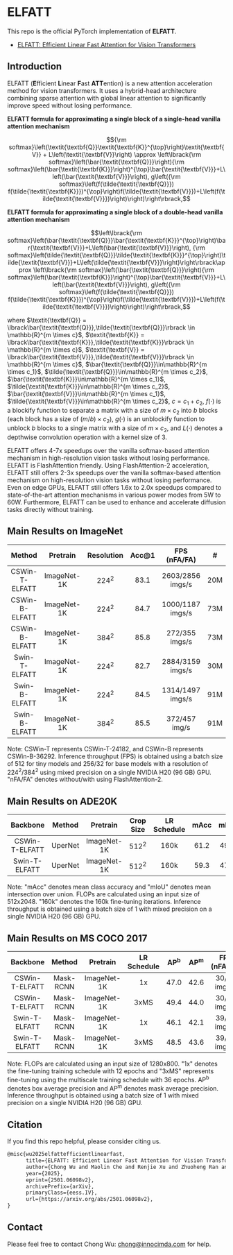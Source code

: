 # ELFATT

This repo is the official PyTorch implementation of **ELFATT**.

+ [ELFATT: Efficient Linear Fast Attention for Vision Transformers](https://arxiv.org/abs/2501.06098v2)

## Introduction

ELFATT (**E**fficient **L**inear **F**ast **ATT**ention) is a new attention acceleration method for vision transformers. It uses a hybrid-head architecture combining sparse attention with global linear attention to significantly improve speed without losing performance.

**ELFATT formula for approximating a single block of a single-head vanilla attention mechanism**
```math
{\rm softmax}\left(\textit{\textbf{Q}}\textit{\textbf{K}}^{\top}\right)\textit{\textbf{V}} + L\left(\textit{\textbf{V}}\right) \approx \left\lbrack{\rm softmax}\left(\bar{\textit{\textbf{Q}}}\right){\rm softmax}\left(\bar{\textit{\textbf{K}}}\right)^{\top}\bar{\textit{\textbf{V}}}+L\left(\bar{\textit{\textbf{V}}}\right), g\left({\rm softmax}\left(f(\tilde{\textit{\textbf{Q}}}) f(\tilde{\textit{\textbf{K}}})^{\top}\right)f(\tilde{\textit{\textbf{V}}})+L\left(f(\tilde{\textit{\textbf{V}}})\right)\right)\right\rbrack,
```

**ELFATT formula for approximating a single block of a double-head vanilla attention mechanism**
```math
\left\lbrack{\rm softmax}\left(\bar{\textit{\textbf{Q}}}\bar{\textit{\textbf{K}}}^{\top}\right)\bar{\textit{\textbf{V}}}+L\left(\bar{\textit{\textbf{V}}}\right), {\rm softmax}\left(\tilde{\textit{\textbf{Q}}}\tilde{\textit{\textbf{K}}}^{\top}\right)\tilde{\textit{\textbf{V}}}+L\left(\tilde{\textit{\textbf{V}}}\right)\right\rbrack\approx \left\lbrack{\rm softmax}\left(\bar{\textit{\textbf{Q}}}\right){\rm softmax}\left(\bar{\textit{\textbf{K}}}\right)^{\top}\bar{\textit{\textbf{V}}}+L\left(\bar{\textit{\textbf{V}}}\right), g\left({\rm softmax}\left(f(\tilde{\textit{\textbf{Q}}}) f(\tilde{\textit{\textbf{K}}})^{\top}\right)f(\tilde{\textit{\textbf{V}}})+L\left(f(\tilde{\textit{\textbf{V}}})\right)\right)\right\rbrack,
```

where $\textit{\textbf{Q}} = \lbrack\bar{\textit{\textbf{Q}}},\tilde{\textit{\textbf{Q}}}\rbrack \in \mathbb{R}^{m \times c}$, $\textit{\textbf{K}} = \lbrack\bar{\textit{\textbf{K}}},\tilde{\textit{\textbf{K}}}\rbrack \in \mathbb{R}^{m \times c}$, $\textit{\textbf{V}} = \lbrack\bar{\textit{\textbf{V}}},\tilde{\textit{\textbf{V}}}\rbrack \in \mathbb{R}^{m \times c}$, $\bar{\textit{\textbf{Q}}}\in\mathbb{R}^{m \times c_1}$, $\tilde{\textit{\textbf{Q}}}\in\mathbb{R}^{m \times c_2}$, $\bar{\textit{\textbf{K}}}\in\mathbb{R}^{m \times c_1}$, $\tilde{\textit{\textbf{K}}}\in\mathbb{R}^{m \times c_2}$, $\bar{\textit{\textbf{V}}}\in\mathbb{R}^{m \times c_1}$, $\tilde{\textit{\textbf{V}}}\in\mathbb{R}^{m \times c_2}$, $c=c_1+c_2$, $f\left(\cdot\right)$ is a blockify function to separate a matrix with a size of $m\times c_2$ into $b$ blocks (each block has a size of $(m/b)\times c_2$), $g\left(\cdot\right)$ is an unblockify function to unblock $b$ blocks to a single matrix with a size of $m\times c_2$, and $L(\cdot)$ denotes a depthwise convolution operation with a kernel size of 3. 

ELFATT offers 4-7x speedups over the vanilla softmax-based attention mechanism in high-resolution vision tasks without losing performance. ELFATT is FlashAttention friendly. Using FlashAttention-2 acceleration, ELFATT still offers 2-3x speedups over the vanilla softmax-based attention mechanism on high-resolution vision tasks without losing performance. Even on edge GPUs, ELFATT still offers 1.6x to 2.0x speedups compared to state-of-the-art attention mechanisms in various power modes from 5W to 60W. Furthermore, ELFATT can be used to enhance and accelerate diffusion tasks directly without training.




## Main Results on ImageNet
| Method          | Pretrain     | Resolution | Acc@1 | FPS (nFA/FA)     |#      | FLOPs (nFA/FA) | 1K model |
|:---:            | :---:        |  :---:     | :---: |            :---: | :---: |          :---: |    :---: |
| CSWin-T-ELFATT  | ImageNet-1K  | 224<sup>2</sup>      | 83.1  | 2603/2856 imgs/s |  20M  |   4.44G/4.13G  |     [model](https://github.com/Alicewithrabbit/ELFATT/releases/download/v0.1.0/cswin_elfatt_tiny_224.pth)     | 
| CSWin-B-ELFATT  | ImageNet-1K  | 224<sup>2</sup>      | 84.7  | 1000/1187 imgs/s |  73M  |  15.47G/14.46G |      -   |
| CSWin-B-ELFATT  | ImageNet-1K  | 384<sup>2</sup>      | 85.8  | 272/355 imgs/s   |  73M  |  51.21G/42.48G |      -   |
| Swin-T-ELFATT   | ImageNet-1K  | 224<sup>2</sup>      | 82.7  | 2884/3159 imgs/s |  30M  |   4.99G/4.67G  |      -   | 
| Swin-B-ELFATT   | ImageNet-1K  | 224<sup>2</sup>      | 84.5  | 1314/1497 imgs/s |  91M  |  16.46G/15.68G |      -   |
| Swin-B-ELFATT   | ImageNet-1K  | 384<sup>2</sup>      | 85.5  | 372/457 img/s    |  91M  |  52.79G/46.08G |      -   |

Note: CSWin-T represents CSWin-T-24182, and CSWin-B represents CSWin-B-36292. Inference throughput (FPS) is obtained using a batch size of 512 for tiny models and 256/32 for base models with a resolution of 224<sup>2</sup>/384<sup>2</sup> using mixed precision on a single NVIDIA H20 (96 GB) GPU. "nFA/FA" denotes without/with using FlashAttention-2.

## Main Results on ADE20K
| Backbone       |   Method    |  Pretrain   |      Crop Size  | LR Schedule |            mAcc |            mIoU | FPS (nFA/FA)     |#      |   FLOPs (nFA/FA) |
| :---:          |    :---:    |    :---:    |           :---: |       :---: |           :---: |           :---: |            :---: | :---: |            :---: |  
| CSWin-T-ELFATT |   UperNet   | ImageNet-1K | 512<sup>2</sup> |        160k |            61.2 |            49.6 |     28/32 imgs/s |  50M  | 1014.26G/929.53G |
| Swin-T-ELFATT  |   UperNet   | ImageNet-1K | 512<sup>2</sup> |        160k |            59.3 |            47.7 |     34/38 imgs/s |  62M  |  991.27G/943.94G |

Note: "mAcc" denotes mean class accuracy and "mIoU" denotes mean intersection over union. FLOPs are calculated using an input size of 512x2048. "160k" denotes the 160k fine-tuning iterations. Inference throughput is obtained using a batch size of 1 with mixed precision on a single NVIDIA H20 (96 GB) GPU.

## Main Results on MS COCO 2017
| Backbone       |   Method    |  Pretrain   | LR Schedule |  AP<sup>b</sup> |  AP<sup>m</sup> | FPS (nFA/FA)     |#      |   FLOPs (nFA/FA) |
| :---:          |    :---:    |    :---:    |       :---: |           :---: |           :---: |            :---: | :---: |            :---: | 
| CSWin-T-ELFATT |  Mask-RCNN  | ImageNet-1K |          1x |            47.0 |            42.6 |     30/33 imgs/s |  40M  |  334.86G/254.40G |
| CSWin-T-ELFATT |  Mask-RCNN  | ImageNet-1K |        3xMS |            49.4 |            44.0 |     30/33 imgs/s |  40M  |  334.86G/254.40G |
| Swin-T-ELFATT  |  Mask-RCNN  | ImageNet-1K |          1x |            46.1 |            42.1 |     39/45 imgs/s |  50M  |  311.39G/266.43G |
| Swin-T-ELFATT  |  Mask-RCNN  | ImageNet-1K |        3xMS |            48.5 |            43.6 |     39/45 imgs/s |  50M  |  311.39G/266.43G |

Note: FLOPs are calculated using an input size of 1280x800. "1x" denotes the fine-tuning training schedule with 12 epochs and "3xMS" represents fine-tuning using the multiscale training schedule with 36 epochs. AP<sup>b</sup> denotes box average precision and AP<sup>m</sup> denotes mask average precision. Inference throughput is obtained using a batch size of 1 with mixed precision on a single NVIDIA H20 (96 GB) GPU.

## Citation

If you find this repo helpful, please consider citing us.

```latex
@misc{wu2025elfattefficientlinearfast,
      title={ELFATT: Efficient Linear Fast Attention for Vision Transformers}, 
      author={Chong Wu and Maolin Che and Renjie Xu and Zhuoheng Ran and Hong Yan},
      year={2025},
      eprint={2501.06098v2},
      archivePrefix={arXiv},
      primaryClass={eess.IV},
      url={https://arxiv.org/abs/2501.06098v2}, 
}
```

## Contact

Please feel free to contact Chong Wu: [chong@innocimda.com](mailto:chong@innocimda.com) for help.
